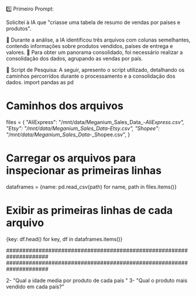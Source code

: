 1️⃣ Primeiro Prompt:

Solicitei à IA que "criasse uma tabela de resumo de vendas por países e produtos".

🔹 Durante a análise, a IA identificou três arquivos com colunas semelhantes, contendo informações sobre produtos vendidos, países de entrega e valores.
🔹 Para obter um panorama consolidado, foi necessário realizar a consolidação dos dados, agrupando as vendas por país.

📜 Script de Pesquisa:
A seguir, apresento o script utilizado, detalhando os caminhos percorridos durante o processamento e a consolidação dos dados.
import pandas as pd

# Caminhos dos arquivos
files = {
    "AliExpress": "/mnt/data/Meganium_Sales_Data_-_AliExpress.csv",
    "Etsy": "/mnt/data/Meganium_Sales_Data_-_Etsy.csv",
    "Shopee": "/mnt/data/Meganium_Sales_Data_-_Shopee.csv",
}

# Carregar os arquivos para inspecionar as primeiras linhas
dataframes = {name: pd.read_csv(path) for name, path in files.items()}

# Exibir as primeiras linhas de cada arquivo
{key: df.head() for key, df in dataframes.items()}

#####################################################################
#####################################################################

2- "Qual a idade media por produto de cada país "
3- "Qual o produto mais vendido em cada país?"

